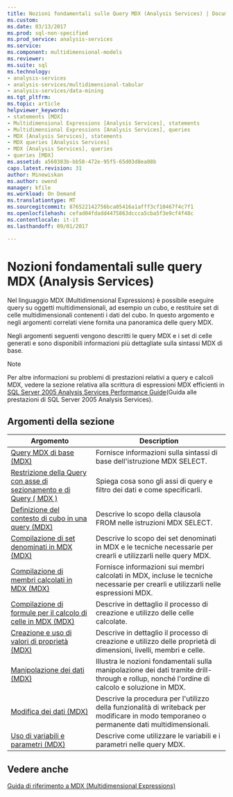 ```yaml
---
title: Nozioni fondamentali sulle Query MDX (Analysis Services) | Documenti Microsoft
ms.custom: 
ms.date: 03/13/2017
ms.prod: sql-non-specified
ms.prod_service: analysis-services
ms.service: 
ms.component: multidimensional-models
ms.reviewer: 
ms.suite: sql
ms.technology:
- analysis-services
- analysis-services/multidimensional-tabular
- analysis-services/data-mining
ms.tgt_pltfrm: 
ms.topic: article
helpviewer_keywords:
- statements [MDX]
- Multidimensional Expressions [Analysis Services], statements
- Multidimensional Expressions [Analysis Services], queries
- MDX [Analysis Services], statements
- MDX queries [Analysis Services]
- MDX [Analysis Services], queries
- queries [MDX]
ms.assetid: a560383b-bb58-472e-95f5-65d03d8ea08b
caps.latest.revision: 31
author: Minewiskan
ms.author: owend
manager: kfile
ms.workload: On Demand
ms.translationtype: MT
ms.sourcegitcommit: 876522142756bca05416a1afff3cf10467f4c7f1
ms.openlocfilehash: cefad04fdadd4475863dccca5cba5f3e9cf4f48c
ms.contentlocale: it-it
ms.lasthandoff: 09/01/2017

---
```

# <a name="mdx-query-fundamentals-analysis-services"></a>Nozioni fondamentali sulle query MDX (Analysis Services)
  Nel linguaggio MDX (Multidimensional Expressions) è possibile eseguire query su oggetti multidimensionali, ad esempio un cubo, e restituire set di celle multidimensionali contenenti i dati del cubo. In questo argomento e negli argomenti correlati viene fornita una panoramica delle query MDX.  
  
 Negli argomenti seguenti vengono descritti le query MDX e i set di celle generati e sono disponibili informazioni più dettagliate sulla sintassi MDX di base.  
  
> [!NOTE]  
>  Per altre informazioni su problemi di prestazioni relativi a query e calcoli MDX, vedere la sezione relativa alla scrittura di espressioni MDX efficienti in [SQL Server 2005 Analysis Services Performance Guide](http://go.microsoft.com/fwlink/?LinkId=81621)(Guida alle prestazioni di SQL Server 2005 Analysis Services).  
  
## <a name="in-this-section"></a>Argomenti della sezione  
  
|Argomento|Description|  
|-----------|-----------------|  
|[Query MDX di base &#40;MDX&#41;](../../../analysis-services/multidimensional-models/mdx/mdx-query-the-basic-query.md)|Fornisce informazioni sulla sintassi di base dell'istruzione MDX SELECT.|  
|[Restrizione della Query con asse di sezionamento e di Query &#40; MDX &#41;](../../../analysis-services/multidimensional-models/mdx/mdx-query-and-slicer-axes-restricting-the-query.md)|Spiega cosa sono gli assi di query e filtro dei dati e come specificarli.|  
|[Definizione del contesto di cubo in una query &#40;MDX&#41;](../../../analysis-services/multidimensional-models/mdx/establishing-cube-context-in-a-query-mdx.md)|Descrive lo scopo della clausola FROM nelle istruzioni MDX SELECT.|  
|[Compilazione di set denominati in MDX &#40;MDX&#41;](../../../analysis-services/multidimensional-models/mdx/mdx-named-sets-building-named-sets.md)|Descrive lo scopo dei set denominati in MDX e le tecniche necessarie per crearli e utilizzarli nelle query MDX.|  
|[Compilazione di membri calcolati in MDX &#40;MDX&#41;](../../../analysis-services/multidimensional-models/mdx/mdx-calculated-members-building-calculated-members.md)|Fornisce informazioni sui membri calcolati in MDX, incluse le tecniche necessarie per crearli e utilizzarli nelle espressioni MDX.|  
|[Compilazione di formule per il calcolo di celle in MDX &#40;MDX&#41;](../../../analysis-services/multidimensional-models/mdx/mdx-cell-calculations-build-cell-calculations.md)|Descrive in dettaglio il processo di creazione e utilizzo delle celle calcolate.|  
|[Creazione e uso di valori di proprietà &#40;MDX&#41;](http://msdn.microsoft.com/library/0cafb269-03c8-4183-b6e9-220f071e4ef2)|Descrive in dettaglio il processo di creazione e utilizzo delle proprietà di dimensioni, livelli, membri e celle.|  
|[Manipolazione dei dati &#40;MDX&#41;](../../../analysis-services/multidimensional-models/mdx/mdx-data-manipulation-manipulating-data.md)|Illustra le nozioni fondamentali sulla manipolazione dei dati tramite drill-through e rollup, nonché l'ordine di calcolo e soluzione in MDX.|  
|[Modifica dei dati &#40;MDX&#41;](../../../analysis-services/multidimensional-models/mdx/mdx-data-modification-modifying-data.md)|Descrive la procedura per l'utilizzo della funzionalità di writeback per modificare in modo temporaneo o permanente dati multidimensionali.|  
|[Uso di variabili e parametri &#40;MDX&#41;](../../../analysis-services/multidimensional-models/mdx/using-variables-and-parameters-mdx.md)|Descrive come utilizzare le variabili e i parametri nelle query MDX.|  
  
## <a name="see-also"></a>Vedere anche  
 [Guida di riferimento a MDX &#40;Multidimensional Expressions&#41;](../../../mdx/multidimensional-expressions-mdx-reference.md)  
  
  

